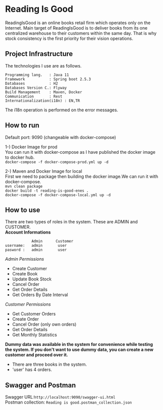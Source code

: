 
# Reading Is Good

ReadingIsGood is an online books retail firm which operates only on the Internet. Main
target of ReadingIsGood is to deliver books from its one centralized warehouse to their
customers within the same day. That is why stock consistency is the first priority for their
vision operations.

## Project Infrastructure

The technologies I use are as follows.

```
Programming lang.   : Java 11
Framework           : Spring boot 2.5.3
Databases           : H2
Databases Version C.: Flyway
Build Management    : Maven, Docker
Communication       : Rest
Internationalization(i18n) : EN,TR 
```

The i18n operation is performed on the error messages.

## How to run   

Default port: 9090 (changeable with docker-compose)

1-) Docker Image for prod <br>
You can run it with docker-compose as I have published the docker image to docker hub. <br>
`docker-compose -f docker-compose-prod.yml up -d`

2-) Maven and Docker Image for local <br>
First we need to package then building the docker image.We can run it with docker-compose. <br>
`mvn clean package` <br>
`docker build -t reading-is-good-enes .` <br>
`docker-compose -f docker-compose-local.yml up -d`

## How to use

There are two types of roles in the system. These are ADMIN and CUSTOMER.<br>
**Account Informations**
```
            Admin      Customer
username:   admin       user
pasword :   admin       user
```

*Admin Permissions*
- Create Customer
- Create Book
- Update Book Stock
- Cancel Order
- Get Order Details
- Get Orders By Date Interval

*Customer Permissions*
- Get Customer Orders
- Create Order
- Cancel Order (only own orders)
- Get Order Details
- Get Monthly Statistics

**Dummy data was available in the system for convenience while testing the system. If you don't want to use dummy data, you can create a new customer and proceed over it.**
- There are three books in the system.
- 'user' has 4 orders.

## Swagger and Postman
Swagger URL:`http://localhost:9090/swagger-ui.html` <br> 
Postman collection: `Reading is good.postman_collection.json`

